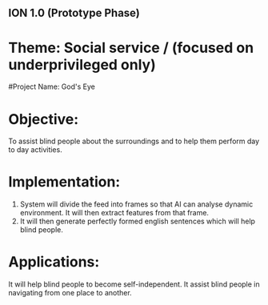## ION<athon> 1.0 (Prototype Phase)

# Theme: Social service / (focused on underprivileged only)

#Project Name:
God's Eye

# Objective: 
To assist blind people about the surroundings and to help them perform day to day activities.

# Implementation:
1) System will divide the feed into frames so that AI can analyse dynamic environment. It will then extract features from that frame. 
2) It will then generate perfectly formed english sentences which will help blind people.

# Applications:
It will help blind people to become self-independent. It assist blind people in navigating from one place to another.
